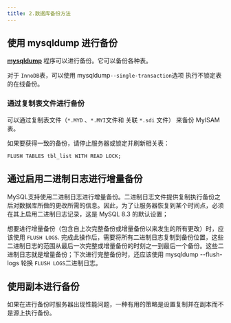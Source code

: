 ```yaml
---
title: 2.数据库备份方法
---
```

## 使用 mysqldump 进行备份

[**mysqldump**](https://dev.mysql.com/doc/refman/8.3/en/mysqldump.html "6.5.4 mysqldump — 数据库备份程序") 程序可以进行备份。它可以备份各种表。

对于 `InnoDB`表，可以使用 mysqldump`--single-transaction`选项 执行不锁定表的在线备份。

### 通过复制表文件进行备份

可以通过复制表文件（`*.MYD` 、`*.MYI`文件和 关联 `*.sdi` 文件） 来备份 MyISAM 表。

如果要获得一致的备份，请停止服务器或锁定并刷新相关表：

```
FLUSH TABLES tbl_list WITH READ LOCK;
```

## 通过启用二进制日志进行增量备份

MySQL支持使用二进制日志进行增量备份。二进制日志文件提供复制执行备份之后对数据库所做的更改所需的信息。因此，为了让服务器恢复到某个时间点，必须在其上启用二进制日志记录，这是 MySQL 8.3 的默认设置；

想要进行增量备份（包含自上次完整备份或增量备份以来发生的所有更改）时，应该使用 `FLUSH LOGS`. 完成此操作后，需要将所有二进制日志复制到备份位置，这些二进制日志的范围从最后一次完整或增量备份的时刻之一到最后一个备份。这些二进制日志就是增量备份；下次进行完整备份时，还应该使用 mysqldump --flush-logs 轮换 `FLUSH LOGS`二进制日志。

## 使用副本进行备份

如果在进行备份时服务器出现性能问题，一种有用的策略是设置复制并在副本而不是源上执行备份。
